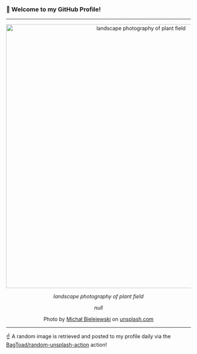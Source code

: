 ### 👋 Welcome to my GitHub Profile!

----

<div align="center">
  <img width="720" src="https://images.unsplash.com/photo-1434280710011-79ded93624a4?crop=entropy&cs=tinysrgb&fit=max&fm=jpg&ixid=M3w1NTI0OTR8MHwxfHJhbmRvbXx8fHx8fHx8fDE3NDU5OTM2NTN8&ixlib=rb-4.0.3&q=80&w=1080" alt="landscape photography of plant field">
  
  <em>landscape photography of plant field</em>
  
  <em>null</em>
  
  Photo by [Michał Bielejewski](null) on [unsplash.com](https://unsplash.com/)
</div>

----

☝️ A random image is retrieved and posted to my profile daily via the [BagToad/random-unsplash-action](https://github.com/BagToad/random-unsplash-action) action!
